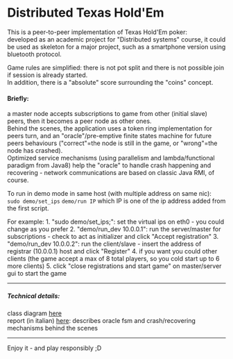 # Distributed Texas Hold'Em

This is a peer-to-peer implementation of Texas Hold'Em poker:  
developed as an academic project for "Distributed systems" course, it could be used as skeleton for a major project, such as a smartphone version using bluetooth protocol.  

Game rules are simplified: there is not pot split and there is not possible join if session is already started.   
In addition, there is a "absolute" score surrounding the "coins" concept.  

#### Briefly:
a master node accepts subscriptions to game from other (initial slave) peers, then it becomes a peer node as other ones.   
Behind the scenes, the application uses a token ring implementation for peers turn, and an "oracle"/pre-emptive finite states machine for future peers behaviours ("correct"=the node is still in the game, or "wrong"=the node has crashed).  
Optimized service mechanisms (using parallelism and lambda/functional paradigm from Java8) help the "oracle" to handle crash happening and recovering - network communications are based on classic Java RMI, of course.

To run in demo mode in same host (with multiple address on same nic):  
	`sudo demo/set_ips`
	`demo/run IP`
which IP is one of the ip address added from the first script.

For example:
        1. "sudo demo/set_ips;": set the virtual ips on eth0 - you could change as you prefer
        2. "demo/run_dev 10.0.0.1": run the server/master for subscriptions - check to act as initializer and click "Accept registration"
        3. "demo/run_dev 10.0.0.2": run the client/slave - insert the address of registrar (10.0.0.1) host and click "Register"
        4. if you want you could other clients (the game accept a max of 8 total players, so you cold start up to 6 more clients)
        5. click "close registrations and start game" on master/server gui to start the game

---  
##### Technical details:
class diagram [here](https://drive.google.com/file/d/0B5CxUDoGDKvkaEZXd2lJN3pxU1k/view?pref=2&pli=1)  
report (in italian) [here](https://drive.google.com/folderview?id=0B0kkcZ_2d4pGbzVvUUZ2OUZRMnM&usp=sharing): describes oracle fsm and crash/recovering mechanisms behind the scenes  

----
Enjoy it - and play responsibly ;D
